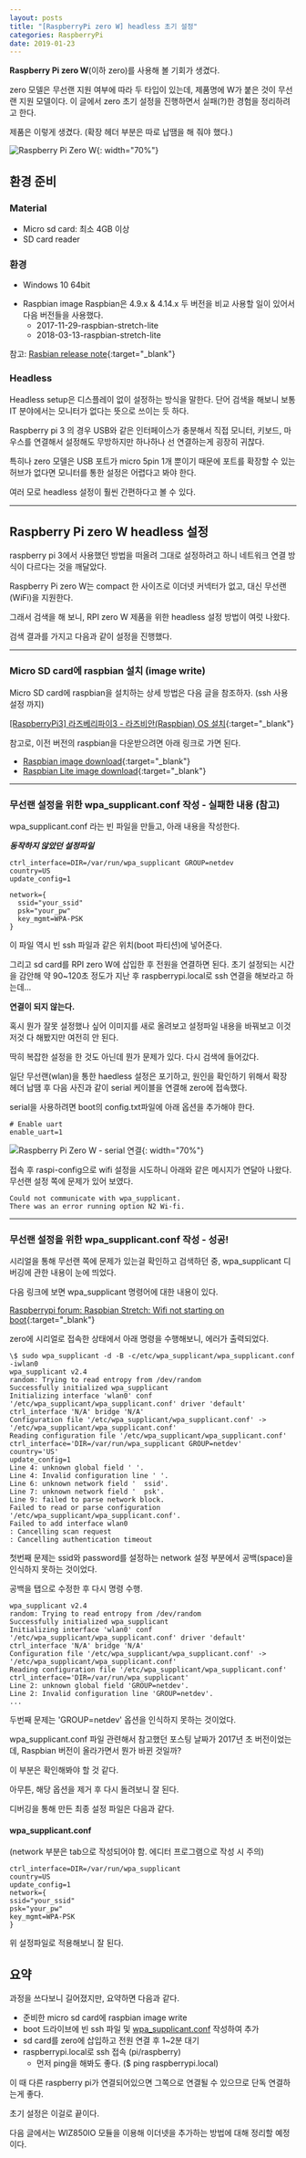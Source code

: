 ```yaml
---
layout: posts
title: "[RaspberryPi zero W] headless 초기 설정"
categories: RaspberryPi
date: 2019-01-23
---
```


**Raspberry Pi zero W**(이하 zero)를 사용해 볼 기회가 생겼다.

zero 모델은 무선랜 지원 여부에 따라 두 타입이 있는데, 제품명에 W가 붙은 것이 무선랜 지원 모델이다. 이 글에서 zero 초기 설정을 진행하면서 실패(?)한 경험을 정리하려고 한다.

제품은 이렇게 생겼다. (확장 헤더 부분은 따로 납땜을 해 줘야 했다.)

![Raspberry Pi Zero W](/files/rpizerow_board.jpg){: width="70%"}

## 환경 준비

### Material

- Micro sd card: 최소 4GB 이상
- SD card reader

### 환경

- Windows 10 64bit

* Raspbian image
  Raspbian은 4.9.x & 4.14.x 두 버전을 비교 사용할 일이 있어서 다음 버전들을 사용했다.
  - 2017-11-29-raspbian-stretch-lite
  - 2018-03-13-raspbian-stretch-lite

참고: [Rasbian release note](http://downloads.raspberrypi.org/raspbian/release_notes.txt){:target="\_blank"}

### Headless

Headless setup은 디스플레이 없이 설정하는 방식을 말한다. 단어 검색을 해보니 보통 IT 분야에서는 모니터가 없다는 뜻으로 쓰이는 듯 하다.

Raspberry pi 3 의 경우 USB와 같은 인터페이스가 충분해서 직접 모니터, 키보드, 마우스를 연결해서 설정해도 무방하지만 하나하나 선 연결하는게 굉장히 귀찮다.

특히나 zero 모델은 USB 포트가 micro 5pin 1개 뿐이기 때문에 포트를 확장할 수 있는 허브가 없다면 모니터를 통한 설정은 어렵다고 봐야 한다.

여러 모로 headless 설정이 훨씬 간편하다고 볼 수 있다.

---

## Raspberry Pi zero W headless 설정

raspberry pi 3에서 사용했던 방법을 떠올려 그대로 설정하려고 하니 네트워크 연결 방식이 다르다는 것을 깨달았다.

Raspberry Pi zero W는 compact 한 사이즈로 이더넷 커넥터가 없고, 대신 무선랜(WiFi)을 지원한다.

그래서 검색을 해 보니, RPI zero W 제품을 위한 headless 설정 방법이 여럿 나왔다.

검색 결과를 가지고 다음과 같이 설정을 진행했다.

---

### Micro SD card에 raspbian 설치 (image write)

Micro SD card에 raspbian을 설치하는 상세 방법은 다음 글을 참조하자. (ssh 사용 설정 까지)

[[RaspberryPi3] 라즈베리파이3 - 라즈비안(Raspbian) OS 설치](https://inmile.tistory.com/6?category=793890){:target="\_blank"}

참고로, 이전 버전의 raspbian을 다운받으려면 아래 링크로 가면 된다.

- [Raspbian image download](http://downloads.raspberrypi.org/raspbian/images/){:target="\_blank"}
- [Raspbian Lite image download](http://ftp.jaist.ac.jp/pub/raspberrypi/raspbian_lite/images/){:target="\_blank"}

---

### 무선랜 설정을 위한 wpa_supplicant.conf 작성 - 실패한 내용 (참고)

wpa_supplicant.conf 라는 빈 파일을 만들고, 아래 내용을 작성한다.

_**동작하지 않았던 설정파일**_

```
ctrl_interface=DIR=/var/run/wpa_supplicant GROUP=netdev
country=US
update_config=1

network={
  ssid="your_ssid"
  psk="your_pw"
  key_mgmt=WPA-PSK
}
```

이 파일 역시 빈 ssh 파일과 같은 위치(boot 파티션)에 넣어준다.

그리고 sd card를 RPI zero W에 삽입한 후 전원을 연결하면 된다.
초기 설정되는 시간을 감안해 약 90~120초 정도가 지난 후 raspberrypi.local로 ssh 연결을 해보라고 하는데...

**연결이 되지 않는다.**

혹시 뭔가 잘못 설정했나 싶어 이미지를 새로 올려보고 설정파일 내용을 바꿔보고 이것저것 다 해봤지만 여전히 안 된다.

딱히 복잡한 설정을 한 것도 아닌데 뭔가 문제가 있다. 다시 검색에 들어갔다.

일단 무선랜(wlan)을 통한 haedless 설정은 포기하고, 원인을 확인하기 위해서 확장 헤더 납땜 후 다음 사진과 같이 serial 케이블을 연결해 zero에 접속했다.

serial을 사용하려면 boot의 config.txt파일에 아래 옵션을 추가해야 한다.

```
# Enable uart
enable_uart=1
```

![Raspberry Pi Zero W - serial 연결](/files/rpizerow_serial.jpg){: width="70%"}

접속 후 raspi-config으로 wifi 설정을 시도하니 아래와 같은 메시지가 연달아 나왔다. 무선랜 설정 쪽에 문제가 있어 보였다.

```
Could not communicate with wpa_supplicant.
There was an error running option N2 Wi-fi.
```

---

### 무선랜 설정을 위한 wpa_supplicant.conf 작성 - 성공!

시리얼을 통해 무선랜 쪽에 문제가 있는걸 확인하고 검색하던 중, wpa_supplicant 디버깅에 관한 내용이 눈에 띄었다.

다음 링크에 보면 wpa_supplicant 명령어에 대한 내용이 있다.

[Raspberrypi forum: Raspbian Stretch: Wifi not starting on boot](https://www.raspberrypi.org/forums/viewtopic.php?t=191061&start=25){:target="\_blank"}

zero에 시리얼로 접속한 상태에서 아래 명령을 수행해보니, 에러가 출력되었다.

```
\$ sudo wpa_supplicant -d -B -c/etc/wpa_supplicant/wpa_supplicant.conf -iwlan0
wpa_supplicant v2.4
random: Trying to read entropy from /dev/random
Successfully initialized wpa_supplicant
Initializing interface 'wlan0' conf '/etc/wpa_supplicant/wpa_supplicant.conf' driver 'default' ctrl_interface 'N/A' bridge 'N/A'
Configuration file '/etc/wpa_supplicant/wpa_supplicant.conf' -> '/etc/wpa_supplicant/wpa_supplicant.conf'
Reading configuration file '/etc/wpa_supplicant/wpa_supplicant.conf'
ctrl_interface='DIR=/var/run/wpa_supplicant GROUP=netdev'
country='US'
update_config=1
Line 4: unknown global field ' '.
Line 4: Invalid configuration line ' '.
Line 6: unknown network field '  ssid'.
Line 7: unknown network field '  psk'.
Line 9: failed to parse network block.
Failed to read or parse configuration '/etc/wpa_supplicant/wpa_supplicant.conf'.
Failed to add interface wlan0
: Cancelling scan request
: Cancelling authentication timeout
```

첫번째 문제는 ssid와 password를 설정하는 network 설정 부분에서 공백(space)을 인식하지 못하는 것이었다.

공백을 탭으로 수정한 후 다시 명령 수행.

```
wpa_supplicant v2.4
random: Trying to read entropy from /dev/random
Successfully initialized wpa_supplicant
Initializing interface 'wlan0' conf '/etc/wpa_supplicant/wpa_supplicant.conf' driver 'default' ctrl_interface 'N/A' bridge 'N/A'
Configuration file '/etc/wpa_supplicant/wpa_supplicant.conf' -> '/etc/wpa_supplicant/wpa_supplicant.conf'
Reading configuration file '/etc/wpa_supplicant/wpa_supplicant.conf'
ctrl_interface='DIR=/var/run/wpa_supplicant'
Line 2: unknown global field 'GROUP=netdev'.
Line 2: Invalid configuration line 'GROUP=netdev'.
...
```

두번째 문제는 'GROUP=netdev' 옵션을 인식하지 못하는 것이었다.

wpa_supplicant.conf 파일 관련해서 참고했던 포스팅 날짜가 2017년 초 버전이었는데, Raspbian 버전이 올라가면서 뭔가 바뀐 것일까?

이 부분은 확인해봐야 할 것 같다.

아무튼, 해당 옵션을 제거 후 다시 돌려보니 잘 된다.

디버깅을 통해 만든 최종 설정 파일은 다음과 같다.

#### wpa_supplicant.conf

(network 부분은 tab으로 작성되어야 함. 에디터 프로그램으로 작성 시 주의)

```
ctrl_interface=DIR=/var/run/wpa_supplicant
country=US
update_config=1
network={
ssid="your_ssid"
psk="your_pw"
key_mgmt=WPA-PSK
}
```

위 설정파일로 적용해보니 잘 된다.

## 요약

과정을 쓰다보니 길어졌지만, 요약하면 다음과 같다.

- 준비한 micro sd card에 raspbian image write
- boot 드라이브에 빈 ssh 파일 및 [wpa_supplicant.conf](#wpa_supplicant.conf) 작성하여 추가
- sd card를 zero에 삽입하고 전원 연결 후 1~2분 대기
- raspberrypi.local로 ssh 접속 (pi/raspberry)
  - 먼저 ping을 해봐도 좋다. (\$ ping raspberrypi.local)

이 때 다른 raspberry pi가 연결되어있으면 그쪽으로 연결될 수 있으므로 단독 연결하는게 좋다.

초기 설정은 이걸로 끝이다.

다음 글에서는 WIZ850IO 모듈을 이용해 이더넷을 추가하는 방법에 대해 정리할 예정이다.
